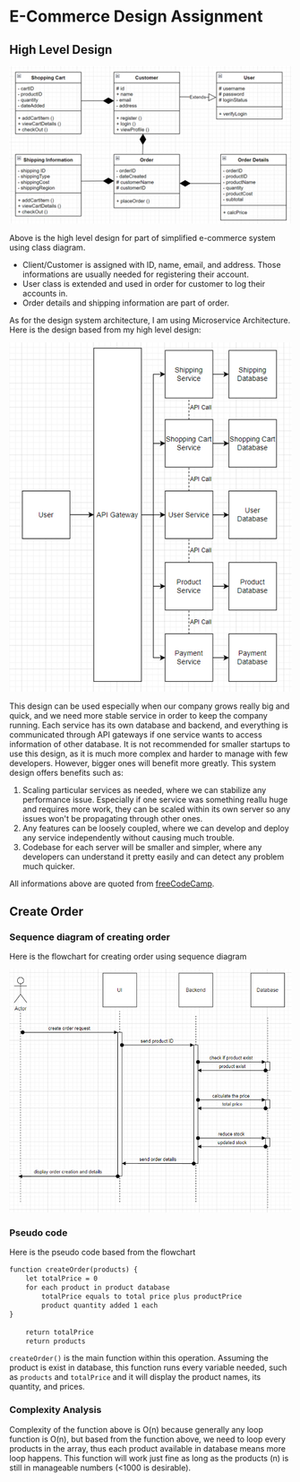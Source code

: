 # E-Commerce Design Assignment

## High Level Design

![High Level Design](./assets/high-level.png)

Above is the high level design for part of simplified e-commerce system using class diagram.

- Client/Customer is assigned with ID, name, email, and address. Those informations are usually needed for registering their account.
- User class is extended and used in order for customer to log their accounts in.
- Order details and shipping information are part of order.

As for the design system architecture, I am using Microservice Architecture. Here is the design based from my high level design:

![Microservice Architecture](./assets/microservice.png)

This design can be used especially when our company grows really big and quick, and we need more stable service in order to keep the company running. Each service has its own database and backend, and everything is communicated through API gateways if one service wants to access information of other database. It is not recommended for smaller startups to use this design, as it is much more complex and harder to manage with few developers. However, bigger ones will benefit more greatly.
This system design offers benefits such as:

1. Scaling particular services as needed, where we can stabilize any performance issue. Especially if one service was something reallu huge and requires more work, they can be scaled within its own server so any issues won't be propagating through other ones.
2. Any features can be loosely coupled, where we can develop and deploy any service independently without causing much trouble.
3. Codebase for each server will be smaller and simpler, where any developers can understand it pretty easily and can detect any problem much quicker.

All informations above are quoted from [freeCodeCamp](https://www.freecodecamp.org/news/an-introduction-to-software-architecture-patterns/#microservices-architecture).

## Create Order

### Sequence diagram of creating order

Here is the flowchart for creating order using sequence diagram

![Create Order](./assets/create-order.png)

### Pseudo code

Here is the pseudo code based from the flowchart

```pseudocode
function createOrder(products) {
    let totalPrice = 0
    for each product in product database
        totalPrice equals to total price plus productPrice
        product quantity added 1 each
}

    return totalPrice
    return products
```

`createOrder()` is the main function within this operation. Assuming the product is exist in database, this function runs every variable needed, such as `products` and `totalPrice` and it will display the product names, its quantity, and prices.

### Complexity Analysis

Complexity of the function above is O(n) because generally any loop function is O(n), but based from the function above, we need to loop every products in the array, thus each product available in database means more loop happens. This function will work just fine as long as the products (n) is still in manageable numbers (<1000 is desirable).
